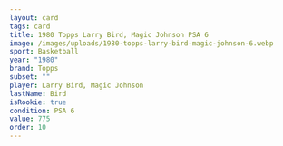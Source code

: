 ```yaml
---
layout: card
tags: card
title: 1980 Topps Larry Bird, Magic Johnson PSA 6
image: /images/uploads/1980-topps-larry-bird-magic-johnson-6.webp
sport: Basketball
year: "1980"
brand: Topps
subset: ""
player: Larry Bird, Magic Johnson
lastName: Bird
isRookie: true
condition: PSA 6
value: 775
order: 10
---
```

